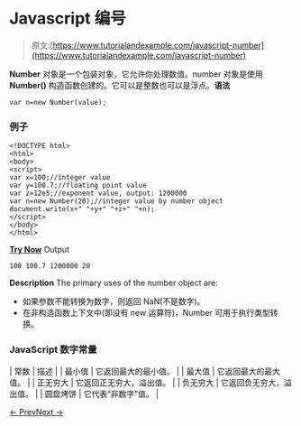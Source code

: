 # Javascript 编号

> 原文:[https://www.tutorialandexample.com/javascript-number](https://www.tutorialandexample.com/javascript-number)

**Number** 对象是一个包装对象，它允许你处理数值。number 对象是使用 **Number()** 构造函数创建的。它可以是整数也可以是浮点。**语法**

```
var n=new Number(value);
```

### 例子

```
<!DOCTYPE html>  
<html>  
<body>  
<script>  
var x=100;//integer value  
var y=100.7;//floating point value  
var z=12e5;//exponent value, output: 1200000  
var n=new Number(20);//integer value by number object    
document.write(x+" "+y+" "+z+" "+n);  
</script>  
</body>  
</html>
```

**[Try Now](https://editor.tutorialandexample.com/web/test.jsp?filename=javascriptnumber1)** Output

```
100 100.7 1200000 20

```

**Description** The primary uses of the number object are:

*   如果参数不能转换为数字，则返回 NaN(不是数字)。
*   在非构造函数上下文中(即没有 new 运算符)，Number 可用于执行类型转换。

### JavaScript 数字常量

| 常数 | 描述 |
| 最小值 | 它返回最大的最小值。 |
| 最大值 | 它返回最大的最大值。 |
| 正无穷大 | 它返回正无穷大，溢出值。 |
| 负无穷大 | 它返回负无穷大，溢出值。 |
| 圆盘烤饼 | 它代表“非数字”值。 |

[← Prev](https://www.tutorialandexample.com/javascript-math)[Next →](https://www.tutorialandexample.com/javascript-dialog-box)